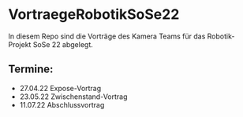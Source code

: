 # VortraegeRobotikSoSe22
In diesem Repo sind die Vorträge des Kamera Teams für das Robotik-Projekt SoSe 22 abgelegt.

## Termine:

- 27.04.22 Expose-Vortrag
- 23.05.22 Zwischenstand-Vortrag
- 11.07.22 Abschlussvortrag
